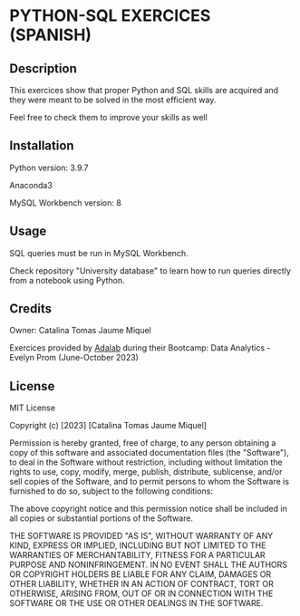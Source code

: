 
# PYTHON-SQL EXERCICES (SPANISH)

## Description

This exercices show that proper Python and SQL skills are acquired and they were meant to be solved in the most efficient way.

Feel free to check them to improve your skills as well


## Installation

Python version: 3.9.7

Anaconda3

MySQL Workbench version: 8


## Usage

SQL queries must be run in MySQL Workbench. 

Check repository "University database" to learn how to run queries directly from a notebook using Python.

## Credits

Owner: Catalina Tomas Jaume Miquel

Exercices provided by [Adalab](https://adalab.es/) during their Bootcamp: Data Analytics - Evelyn Prom (June-October 2023)


## License

MIT License

Copyright (c) [2023] [Catalina Tomas Jaume Miquel]

Permission is hereby granted, free of charge, to any person obtaining a copy
of this software and associated documentation files (the "Software"), to deal
in the Software without restriction, including without limitation the rights
to use, copy, modify, merge, publish, distribute, sublicense, and/or sell
copies of the Software, and to permit persons to whom the Software is
furnished to do so, subject to the following conditions:

The above copyright notice and this permission notice shall be included in all
copies or substantial portions of the Software.

THE SOFTWARE IS PROVIDED "AS IS", WITHOUT WARRANTY OF ANY KIND, EXPRESS OR
IMPLIED, INCLUDING BUT NOT LIMITED TO THE WARRANTIES OF MERCHANTABILITY,
FITNESS FOR A PARTICULAR PURPOSE AND NONINFRINGEMENT. IN NO EVENT SHALL THE
AUTHORS OR COPYRIGHT HOLDERS BE LIABLE FOR ANY CLAIM, DAMAGES OR OTHER
LIABILITY, WHETHER IN AN ACTION OF CONTRACT, TORT OR OTHERWISE, ARISING FROM,
OUT OF OR IN CONNECTION WITH THE SOFTWARE OR THE USE OR OTHER DEALINGS IN THE
SOFTWARE.